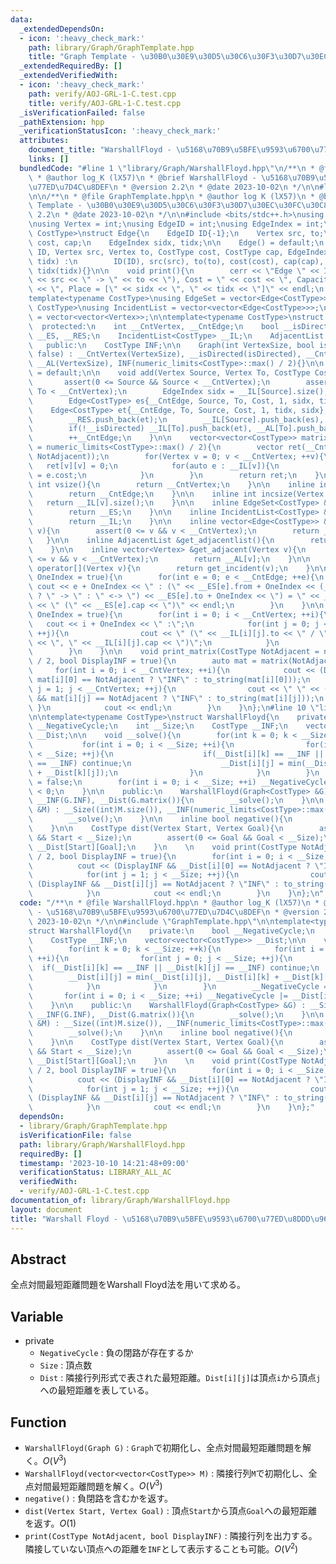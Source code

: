 ```yaml
---
data:
  _extendedDependsOn:
  - icon: ':heavy_check_mark:'
    path: library/Graph/GraphTemplate.hpp
    title: "Graph Template - \u30B0\u30E9\u30D5\u30C6\u30F3\u30D7\u30EC\u30FC\u30C8"
  _extendedRequiredBy: []
  _extendedVerifiedWith:
  - icon: ':heavy_check_mark:'
    path: verify/AOJ-GRL-1-C.test.cpp
    title: verify/AOJ-GRL-1-C.test.cpp
  _isVerificationFailed: false
  _pathExtension: hpp
  _verificationStatusIcon: ':heavy_check_mark:'
  attributes:
    document_title: "WarshallFloyd - \u5168\u70B9\u5BFE\u9593\u6700\u77ED\u7D4C\u8DEF"
    links: []
  bundledCode: "#line 1 \"library/Graph/WarshallFloyd.hpp\"\n/**\n * @file WarshallFloyd.hpp\n\
    \ * @author log_K (lX57)\n * @brief WarshallFloyd - \u5168\u70B9\u5BFE\u9593\u6700\
    \u77ED\u7D4C\u8DEF\n * @version 2.2\n * @date 2023-10-02\n */\n\n#line 2 \"library/Graph/GraphTemplate.hpp\"\
    \n\n/**\n * @file GraphTemplate.hpp\n * @author log K (lX57)\n * @brief Graph\
    \ Template - \u30B0\u30E9\u30D5\u30C6\u30F3\u30D7\u30EC\u30FC\u30C8\n * @version\
    \ 2.2\n * @date 2023-10-02\n */\n\n#include <bits/stdc++.h>\nusing namespace std;\n\
    \nusing Vertex = int;\nusing EdgeID = int;\nusing EdgeIndex = int;\n\ntemplate<typename\
    \ CostType>\nstruct Edge{\n    EdgeID ID{-1};\n    Vertex src, to;\n    CostType\
    \ cost, cap;\n    EdgeIndex sidx, tidx;\n\n    Edge() = default;\n    Edge(EdgeID\
    \ ID, Vertex src, Vertex to, CostType cost, CostType cap, EdgeIndex sidx, EdgeIndex\
    \ tidx) :\n        ID(ID), src(src), to(to), cost(cost), cap(cap), sidx(sidx),\
    \ tidx(tidx){}\n\n    void print(){\n        cerr << \"Edge \" << ID << \" : (\"\
    \ << src << \" -> \" << to << \"), Cost = \" << cost << \", Capacity = \" << cap\
    \ << \", Place = [\" << sidx << \", \" << tidx << \"]\" << endl;\n    }\n};\n\n\
    template<typename CostType>\nusing EdgeSet = vector<Edge<CostType>>;\ntemplate<typename\
    \ CostType>\nusing IncidentList = vector<vector<Edge<CostType>>>;\nusing AdjacentList\
    \ = vector<vector<Vertex>>;\n\ntemplate<typename CostType>\nstruct Graph{\n  \
    \  protected:\n    int __CntVertex, __CntEdge;\n    bool __isDirected;\n    EdgeSet<CostType>\
    \ __ES, __RES;\n    IncidentList<CostType> __IL;\n    AdjacentList __AL;\n\n \
    \   public:\n    CostType INF;\n\n    Graph(int VertexSize, bool isDirected =\
    \ false) : __CntVertex(VertexSize), __isDirected(isDirected), __CntEdge(0), __IL(VertexSize),\
    \ __AL(VertexSize), INF(numeric_limits<CostType>::max() / 2){}\n\n    Graph()\
    \ = default;\n\n    void add(Vertex Source, Vertex To, CostType Cost = 1){\n \
    \       assert(0 <= Source && Source < __CntVertex);\n        assert(0 <= To &&\
    \ To < __CntVertex);\n        EdgeIndex sidx = __IL[Source].size(), tidx = __IL[To].size();\n\
    \        Edge<CostType> es{__CntEdge, Source, To, Cost, 1, sidx, tidx};\n    \
    \    Edge<CostType> et{__CntEdge, To, Source, Cost, 1, tidx, sidx};\n        __ES.push_back(es);\n\
    \        __RES.push_back(et);\n        __IL[Source].push_back(es), __AL[Source].push_back(To);\n\
    \        if(!__isDirected) __IL[To].push_back(et), __AL[To].push_back(Source);\n\
    \        ++__CntEdge;\n    }\n\n    vector<vector<CostType>> matrix(CostType NotAdjacent\
    \ = numeric_limits<CostType>::max() / 2){\n        vector ret(__CntVertex, vector(__CntVertex,\
    \ NotAdjacent));\n        for(Vertex v = 0; v < __CntVertex; ++v){\n         \
    \   ret[v][v] = 0;\n            for(auto e : __IL[v]){\n                ret[v][e.to]\
    \ = e.cost;\n            }\n        }\n        return ret;\n    }\n\n    inline\
    \ int vsize(){\n        return __CntVertex;\n    }\n\n    inline int esize(){\n\
    \        return __CntEdge;\n    }\n\n    inline int incsize(Vertex v){\n     \
    \   return __IL[v].size();\n    }\n\n    inline EdgeSet<CostType> &get_edgeset(){\n\
    \        return __ES;\n    }\n\n    inline IncidentList<CostType> &get_incidentlist(){\n\
    \        return __IL;\n    }\n\n    inline vector<Edge<CostType>> &get_incident(Vertex\
    \ v){\n        assert(0 <= v && v < __CntVertex);\n        return __IL[v];\n \
    \   }\n\n    inline AdjacentList &get_adjacentlist(){\n        return __AL;\n\
    \    }\n\n    inline vector<Vertex> &get_adjacent(Vertex v){\n        assert(0\
    \ <= v && v < __CntVertex);\n        return __AL[v];\n    }\n\n    vector<Edge<CostType>>\
    \ operator[](Vertex v){\n        return get_incident(v);\n    }\n\n    void print_edgeset(bool\
    \ OneIndex = true){\n        for(int e = 0; e < __CntEdge; ++e){\n           \
    \ cout << e + OneIndex << \" : (\" << __ES[e].from + OneIndex << (__isDirected\
    \ ? \" -> \" : \" <-> \") << __ES[e].to + OneIndex << \") = \" << __ES[e].cost\
    \ << \" (\" << __ES[e].cap << \")\" << endl;\n        }\n    }\n\n    void print_incidentlist(bool\
    \ OneIndex = true){\n        for(int i = 0; i < __CntVertex; ++i){\n         \
    \   cout << i + OneIndex << \" :\";\n            for(int j = 0; j < __IL[i].size();\
    \ ++j){\n                cout << \" (\" << __IL[i][j].to << \" / \" << __IL[i][j].cost\
    \ << \", \" << __IL[i][j].cap << \")\";\n            }\n            cout << endl;\n\
    \        }\n    }\n\n    void print_matrix(CostType NotAdjacent = numeric_limits<CostType>::max()\
    \ / 2, bool DisplayINF = true){\n        auto mat = matrix(NotAdjacent);\n   \
    \     for(int i = 0; i < __CntVertex; ++i){\n            cout << (DisplayINF &&\
    \ mat[i][0] == NotAdjacent ? \"INF\" : to_string(mat[i][0]));\n            for(int\
    \ j = 1; j < __CntVertex; ++j){\n                cout << \" \" << (DisplayINF\
    \ && mat[i][j] == NotAdjacent ? \"INF\" : to_string(mat[i][j]));\n           \
    \ }\n            cout << endl;\n        }\n    }\n};\n#line 10 \"library/Graph/WarshallFloyd.hpp\"\
    \n\ntemplate<typename CostType>\nstruct WarshallFloyd{\n    private:\n    bool\
    \ __NegativeCycle;\n    int __Size;\n    CostType __INF;\n    vector<vector<CostType>>\
    \ __Dist;\n\n    void __solve(){\n        for(int k = 0; k < __Size; ++k){\n \
    \           for(int i = 0; i < __Size; ++i){\n                for(int j = 0; j\
    \ < __Size; ++j){\n                    if(__Dist[i][k] == __INF || __Dist[k][j]\
    \ == __INF) continue;\n                    __Dist[i][j] = min(__Dist[i][j], __Dist[i][k]\
    \ + __Dist[k][j]);\n                }\n            }\n        }\n        __NegativeCycle\
    \ = false;\n        for(int i = 0; i < __Size; ++i) __NegativeCycle |= __Dist[i][i]\
    \ < 0;\n    }\n\n    public:\n    WarshallFloyd(Graph<CostType> &G) : __Size(G.vsize()),\
    \ __INF(G.INF), __Dist(G.matrix()){\n        __solve();\n    }\n\n    WarshallFloyd(vector<vector<CostType>>\
    \ &M) : __Size((int)M.size()), __INF(numeric_limits<CostType>::max() / 2), __Dist(M){\n\
    \        __solve();\n    }\n\n    inline bool negative(){\n        return __NegativeCycle;\n\
    \    }\n\n    CostType dist(Vertex Start, Vertex Goal){\n        assert(0 <= Start\
    \ && Start < __Size);\n        assert(0 <= Goal && Goal < __Size);\n        return\
    \ __Dist[Start][Goal];\n    }\n    \n    void print(CostType NotAdjacent = numeric_limits<CostType>::max()\
    \ / 2, bool DisplayINF = true){\n        for(int i = 0; i < __Size; ++i){\n  \
    \          cout << (DisplayINF && __Dist[i][0] == NotAdjacent ? \"INF\" : to_string(__Dist[i][0]));\n\
    \            for(int j = 1; j < __Size; ++j){\n                cout << \" \" <<\
    \ (DisplayINF && __Dist[i][j] == NotAdjacent ? \"INF\" : to_string(__Dist[i][j]));\n\
    \            }\n            cout << endl;\n        }\n    }\n};\n"
  code: "/**\n * @file WarshallFloyd.hpp\n * @author log_K (lX57)\n * @brief WarshallFloyd\
    \ - \u5168\u70B9\u5BFE\u9593\u6700\u77ED\u7D4C\u8DEF\n * @version 2.2\n * @date\
    \ 2023-10-02\n */\n\n#include \"GraphTemplate.hpp\"\n\ntemplate<typename CostType>\n\
    struct WarshallFloyd{\n    private:\n    bool __NegativeCycle;\n    int __Size;\n\
    \    CostType __INF;\n    vector<vector<CostType>> __Dist;\n\n    void __solve(){\n\
    \        for(int k = 0; k < __Size; ++k){\n            for(int i = 0; i < __Size;\
    \ ++i){\n                for(int j = 0; j < __Size; ++j){\n                  \
    \  if(__Dist[i][k] == __INF || __Dist[k][j] == __INF) continue;\n            \
    \        __Dist[i][j] = min(__Dist[i][j], __Dist[i][k] + __Dist[k][j]);\n    \
    \            }\n            }\n        }\n        __NegativeCycle = false;\n \
    \       for(int i = 0; i < __Size; ++i) __NegativeCycle |= __Dist[i][i] < 0;\n\
    \    }\n\n    public:\n    WarshallFloyd(Graph<CostType> &G) : __Size(G.vsize()),\
    \ __INF(G.INF), __Dist(G.matrix()){\n        __solve();\n    }\n\n    WarshallFloyd(vector<vector<CostType>>\
    \ &M) : __Size((int)M.size()), __INF(numeric_limits<CostType>::max() / 2), __Dist(M){\n\
    \        __solve();\n    }\n\n    inline bool negative(){\n        return __NegativeCycle;\n\
    \    }\n\n    CostType dist(Vertex Start, Vertex Goal){\n        assert(0 <= Start\
    \ && Start < __Size);\n        assert(0 <= Goal && Goal < __Size);\n        return\
    \ __Dist[Start][Goal];\n    }\n    \n    void print(CostType NotAdjacent = numeric_limits<CostType>::max()\
    \ / 2, bool DisplayINF = true){\n        for(int i = 0; i < __Size; ++i){\n  \
    \          cout << (DisplayINF && __Dist[i][0] == NotAdjacent ? \"INF\" : to_string(__Dist[i][0]));\n\
    \            for(int j = 1; j < __Size; ++j){\n                cout << \" \" <<\
    \ (DisplayINF && __Dist[i][j] == NotAdjacent ? \"INF\" : to_string(__Dist[i][j]));\n\
    \            }\n            cout << endl;\n        }\n    }\n};"
  dependsOn:
  - library/Graph/GraphTemplate.hpp
  isVerificationFile: false
  path: library/Graph/WarshallFloyd.hpp
  requiredBy: []
  timestamp: '2023-10-10 14:21:48+09:00'
  verificationStatus: LIBRARY_ALL_AC
  verifiedWith:
  - verify/AOJ-GRL-1-C.test.cpp
documentation_of: library/Graph/WarshallFloyd.hpp
layout: document
title: "Warshall Floyd - \u5168\u70B9\u5BFE\u9593\u6700\u77ED\u8DDD\u96E2"
---
```


<script type="text/javascript" async src="https://cdnjs.cloudflare.com/ajax/libs/mathjax/2.7.7/MathJax.js?config=TeX-MML-AM_CHTML">
</script>
<script type="text/x-mathjax-config">
 MathJax.Hub.Config({
 tex2jax: {
 inlineMath: [['$', '$'] ],
 displayMath: [ ['$$','$$'], ["\\[","\\]"] ]
 }
 });
</script>

## Abstract

全点対間最短距離問題をWarshall Floyd法を用いて求める。

## Variable

- private
    - `NegativeCycle` : 負の閉路が存在するか
    - `Size` : 頂点数
    - `Dist` : 隣接行列形式で表された最短距離。`Dist[i][j]`は頂点`i`から頂点`j`への最短距離を表している。

## Function

- `WarshallFloyd(Graph G)` : `Graph`で初期化し、全点対間最短距離問題を解く。$O(V^3)$
- `WarshallFloyd(vector<vector<CostType>> M)` : 隣接行列`M`で初期化し、全点対間最短距離問題を解く。$O(V^3)$
- `negative()` : 負閉路を含むかを返す。
- `dist(Vertex Start, Vertex Goal)` : 頂点`Start`から頂点`Goal`への最短距離を返す。$O(1)$
- `print(CostType NotAdjacent, bool DisplayINF)` : 隣接行列を出力する。隣接していない頂点への距離を`INF`として表示することも可能。$O(V^2)$
